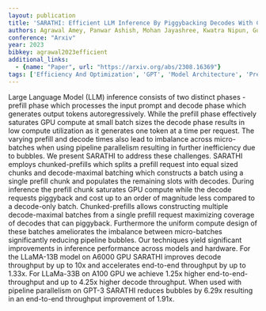 ```yaml
---
layout: publication
title: 'SARATHI: Efficient LLM Inference By Piggybacking Decodes With Chunked Prefills'
authors: Agrawal Amey, Panwar Ashish, Mohan Jayashree, Kwatra Nipun, Gulavani Bhargav S., Ramjee Ramachandran
conference: "Arxiv"
year: 2023
bibkey: agrawal2023efficient
additional_links:
  - {name: "Paper", url: "https://arxiv.org/abs/2308.16369"}
tags: ['Efficiency And Optimization', 'GPT', 'Model Architecture', 'Pretraining Methods', 'Prompting', 'RAG']
---
```

Large Language Model (LLM) inference consists of two distinct phases - prefill phase which processes the input prompt and decode phase which generates output tokens autoregressively. While the prefill phase effectively saturates GPU compute at small batch sizes the decode phase results in low compute utilization as it generates one token at a time per request. The varying prefill and decode times also lead to imbalance across micro-batches when using pipeline parallelism resulting in further inefficiency due to bubbles. We present SARATHI to address these challenges. SARATHI employs chunked-prefills which splits a prefill request into equal sized chunks and decode-maximal batching which constructs a batch using a single prefill chunk and populates the remaining slots with decodes. During inference the prefill chunk saturates GPU compute while the decode requests piggyback and cost up to an order of magnitude less compared to a decode-only batch. Chunked-prefills allows constructing multiple decode-maximal batches from a single prefill request maximizing coverage of decodes that can piggyback. Furthermore the uniform compute design of these batches ameliorates the imbalance between micro-batches significantly reducing pipeline bubbles. Our techniques yield significant improvements in inference performance across models and hardware. For the LLaMA-13B model on A6000 GPU SARATHI improves decode throughput by up to 10x and accelerates end-to-end throughput by up to 1.33x. For LLaMa-33B on A100 GPU we achieve 1.25x higher end-to-end-throughput and up to 4.25x higher decode throughput. When used with pipeline parallelism on GPT-3 SARATHI reduces bubbles by 6.29x resulting in an end-to-end throughput improvement of 1.91x.
